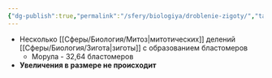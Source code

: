 ```yaml
---
{"dg-publish":true,"permalink":"/sfery/biologiya/droblenie-zigoty/","tags":["Зоология"]}
---
```


- Несколько [[Сферы/Биология/Митоз\|митотических]] делений [[Сферы/Биология/Зигота\|зиготы]] с образованием бластомеров
	- Морула - 32,64 бластомеров
- **Увеличения в размере не происходит**